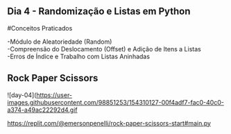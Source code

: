 ## Dia 4 - Randomização e Listas em Python

#Conceitos Praticados

-Módulo de Aleatoriedade (Random) <br/>
-Compreensão do Deslocamento (Offset) e Adição de Itens a Listas <br/>
-Erros de Índice e Trabalho com Listas Aninhadas <br/>

## Rock Paper Scissors
![day-04](https://user-images.githubusercontent.com/98851253/154310127-00f4adf7-fac0-40c0-a374-a49ac22292d4.gif

https://replit.com/@emersonpenelli/rock-paper-scissors-start#main.py

